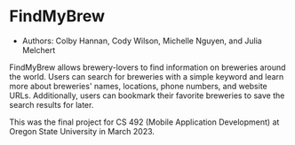# **FindMyBrew**
* Authors: Colby Hannan, Cody Wilson, Michelle Nguyen, and Julia Melchert

FindMyBrew allows brewery-lovers to find information on breweries around the world. Users can search for breweries with a simple keyword and learn more about breweries' names, locations, phone numbers, and website URLs. Additionally, users can bookmark their favorite breweries to save the search results for later.

This was the final project for CS 492 (Mobile Application Development) at Oregon State University in March 2023.

